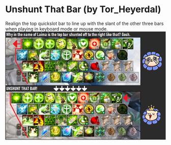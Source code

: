 # Unshunt That Bar (by Tor_Heyerdal)
Realign the top quickslot bar to line up with the slant of the other three bars when playing in keyboard mode or mouse mode.
![image](https://github.com/Tor-Heyerdal/UnshuntThatBar/blob/master/Unshunt%20That%20Bar%2001.png)
